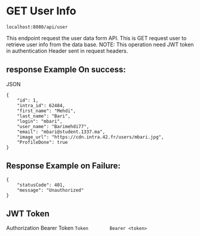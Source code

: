 
# GET User Info
`localhost:8080/api/user`

This endpoint request the user data form API.
This is GET request user to retrieve user info from the data base.
NOTE: This operation need JWT token in authentication Header sent in request headers.

## response Example On success:
JSON
```
{
    "id": 1,
    "intra_id": 62484,
    "first_name": "Mehdi",
    "last_name": "Bari",
    "login": "mbari",
    "user_name": "Barimehdi77",
    "email": "mbari@student.1337.ma",
    "image_url": "https://cdn.intra.42.fr/users/mbari.jpg",
    "ProfileDone": true
}
```

## Response Example on Failure:
```
{
    "statusCode": 401,
    "message": "Unauthorized"
}
```
## JWT Token

Authorization Bearer Token
`Token        Bearer <token>`
